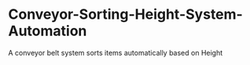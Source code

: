 # Conveyor-Sorting-Height-System-Automation
A conveyor belt system sorts items automatically based on Height
